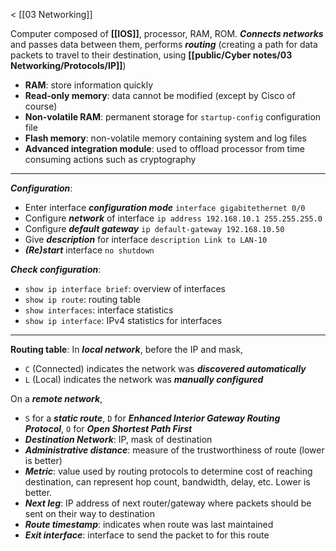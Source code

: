 < [[03 Networking]]

Computer composed of **[[IOS]]**, processor, RAM, ROM. 
***Connects networks*** and passes data between them, performs ***routing*** (creating a path for data packets to travel to their destination, using **[[public/Cyber notes/03 Networking/Protocols/IP]]**)

- **RAM**: store information quickly
- **Read-only memory**: data cannot be modified (except by Cisco of course)
- **Non-volatile RAM**: permanent storage for `startup-config` configuration file
- **Flash memory**: non-volatile memory containing system and log files
- **Advanced integration module**: used to offload processor from time consuming actions such as cryptography
___

***Configuration***:
- Enter interface ***configuration mode***
	`interface gigabitethernet 0/0`
- Configure ***network*** of interface
	`ip address 192.168.10.1 255.255.255.0`
- Configure ***default gateway***
	`ip default-gateway 192.168.10.50`
- Give ***description*** for interface
	`description Link to LAN-10`
- ***(Re)start*** interface
	`no shutdown`

***Check configuration***: 
- `show ip interface brief`: overview of interfaces
- `show ip route`: routing table
- `show interfaces`: interface statistics
- `show ip interface`: IPv4 statistics for interfaces
___

**Routing table**:
In ***local network***, before the IP and mask,
- `C` (Connected) indicates the network was ***discovered automatically***
- `L` (Local) indicates the network was ***manually configured***

On a ***remote network***,
- `S` for a ***static route***, `D` for ***Enhanced Interior Gateway Routing Protocol***, `O` for ***Open Shortest Path First***
- ***Destination Network***: IP, mask of destination
- ***Administrative distance***: measure of the trustworthiness of route (lower is better)
- ***Metric***: value used by routing protocols to determine cost of reaching destination, can represent hop count, bandwidth, delay, etc. Lower is better.
- ***Next leg***: IP address of next router/gateway where packets should be sent on their way to destination
- ***Route timestamp***: indicates when route was last maintained
- ***Exit interface***: interface to send the packet to for this route

